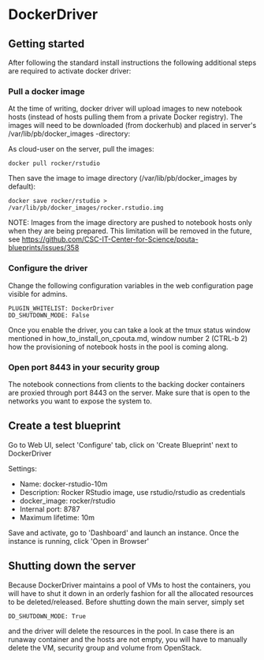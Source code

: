 # DockerDriver

## Getting started

After following the standard install instructions the following additional steps
are required to activate docker driver:

### Pull a docker image

At the time of writing, docker driver will upload images to new notebook hosts (instead of hosts pulling them
from a private Docker registry). The images will need to be downloaded (from dockerhub) and placed in server's 
/var/lib/pb/docker_images -directory:

As cloud-user on the server, pull the images:
    
    docker pull rocker/rstudio

Then save the image to image directory (/var/lib/pb/docker_images by default):

    docker save rocker/rstudio > /var/lib/pb/docker_images/rocker.rstudio.img

NOTE: Images from the image directory are pushed to notebook hosts only when they are being
      prepared. This limitation will be removed in the future, see
      https://github.com/CSC-IT-Center-for-Science/pouta-blueprints/issues/358

### Configure the driver

Change the following configuration variables in the web configuration page visible for admins.

    PLUGIN_WHITELIST: DockerDriver
    DD_SHUTDOWN_MODE: False

Once you enable the driver, you can take a look at the tmux status window mentioned in how_to_install_on_cpouta.md, 
window number 2 (CTRL-b 2) how the provisioning of notebook hosts in the pool is coming along.

### Open port 8443 in your security group

The notebook connections from clients to the backing docker containers are proxied through port 8443 on the server. 
Make sure that is open to the networks you want to expose the system to.

## Create a test blueprint

Go to Web UI, select 'Configure' tab, click on 'Create Blueprint' next to DockerDriver

Settings:

* Name: docker-rstudio-10m
* Description: Rocker RStudio image, use rstudio/rstudio as credentials
* docker_image: rocker/rstudio
* Internal port: 8787
* Maximum lifetime: 10m

Save and activate, go to 'Dashboard' and launch an instance. Once the instance is running, click 'Open in Browser'

## Shutting down the server

Because DockerDriver maintains a pool of VMs to host the containers, you will have to shut it down in an orderly
fashion for all the allocated resources to be deleted/released. Before shutting down the main server, simply set
 
    DD_SHUTDOWN_MODE: True
    
and the driver will delete the resources in the pool. In case there is an runaway container and the hosts are not
empty, you will have to manually delete the VM, security group and volume from OpenStack.
